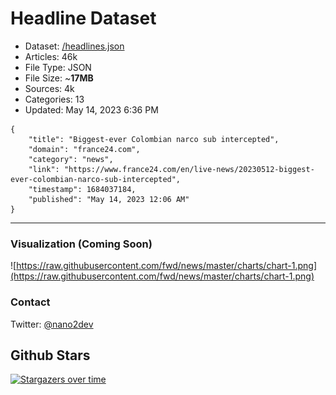 # Headline Dataset

- Dataset: [/headlines.json](https://raw.githubusercontent.com/fwd/news/master/headlines.json) 
- Articles: 46k
- File Type: JSON
- File Size: ~**17MB**
- Sources: 4k
- Categories: 13
- Updated: May 14, 2023 6:36 PM

```
{
    "title": "Biggest-ever Colombian narco sub intercepted",
    "domain": "france24.com",
    "category": "news",
    "link": "https://www.france24.com/en/live-news/20230512-biggest-ever-colombian-narco-sub-intercepted",
    "timestamp": 1684037184,
    "published": "May 14, 2023 12:06 AM"
}
```

---

### Visualization (Coming Soon)

![https://raw.githubusercontent.com/fwd/news/master/charts/chart-1.png](https://raw.githubusercontent.com/fwd/news/master/charts/chart-1.png)

### Contact 

Twitter: [@nano2dev](https://twitter.com/nano2dev)

## Github Stars

[![Stargazers over time](https://starchart.cc/fwd/news.svg)](https://starchart.cc/fwd/news)
